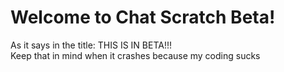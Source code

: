 <h1>Welcome to Chat Scratch Beta!</h1>
<div>
<p1>As it says in the title: THIS IS IN BETA!!!</p1>
</div>
<div>
<p1>Keep that in mind when it crashes because my coding sucks</p1>
</div>
